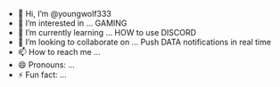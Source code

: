 - 👋 Hi, I’m @youngwolf333
- 👀 I’m interested in ... GAMING
- 🌱 I’m currently learning ... HOW to use DISCORD
- 💞️ I’m looking to collaborate on ... Push DATA notifications in real time
- 📫 How to reach me ...
- 😄 Pronouns: ...
- ⚡ Fun fact: ...

